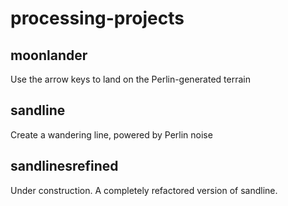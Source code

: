 # processing-projects

## moonlander
Use the arrow keys to land on the Perlin-generated terrain

## sandline
Create a wandering line, powered by Perlin noise

## sandlinesrefined
Under construction. A completely refactored version of sandline.
